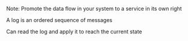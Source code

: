 <!-- .slide: data-background="content/images/110-040-control-data-flows.png" -->

Note:
Promote the data flow in your system to a service in its own right

A log is an ordered sequence of messages

Can read the log and apply it to reach the current state
